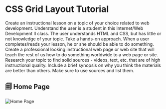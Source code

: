 # CSS Grid Layout Tutorial

Create an instructional lesson on a topic of your choice related to web development. Understand the user is a student in this Internet/Web Development II class. The user understands HTML and CSS, but has little or not knowledge of your topic. Take a hands-on approach. When a user completes/reads your lesson, he or she should be able to do something. Create a professional looking instructional web page or web site that will teach the rest of us how to do something worldwide to a web page or site. Research your topic to find solid sources - videos, text, etc. that are of high instructional quality. Include a brief synopsis on why you think the materials are better than others. Make sure to use sources and list them.

## 🗐 Home Page

![Home Page]()
